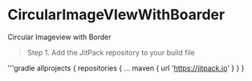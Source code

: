 # CircularImageVIewWithBoarder
Circular Imageview with Border

> Step 1. Add the JitPack repository to your build file

'''gradle
allprojects {
    repositories {
	...
	maven { url 'https://jitpack.io' }
       }
     }

